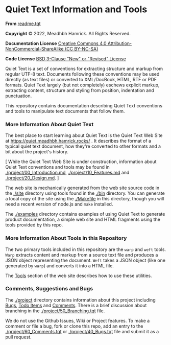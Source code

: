 <h1>Quiet Text Information and Tools</h1>

<p><strong>From</strong> <a href="./readme.tqt">readme.tqt</a></p>
<p><strong>Copyright</strong> &copy; 2022, Meadhbh Hamrick. All Rights Reserved.</p>
<p><strong>Documentation License</strong> <a href="https://spdx.org/licenses/CC-BY-NC-SA-4.0.html">Creative Commons 4.0 Attribution-NonCommercial-ShareAlike (CC BY-NC-SA)</a>
<p><strong>Code License</strong> <a href="https://spdx.org/licenses/BSD-3-Clause.html">BSD 3-Clause "New" or "Revised" License</a>

<p class="abstract">

  Quiet Text is a set of conventions for extracting structure
  and markup from regular UTF-8 text.  Documents following
  these conventions may be used directly (as text files) or
  converted to XML/DocBook, HTML, RTF or PDF formats.  Quiet
  Text largely (but not completely) eschews explicit markup,
  extracting content, structure and styling from position,
  indentation and punctuation.
      
</p>
    
<p class="abstract">

  This repository contains documentation describing Quiet Text
  conventions and tools to manipulate text documents that
  follow them.

</p>

<a name="More%20Information%20About%20Quiet%20Text"></a>
<h3>More Information About Quiet Text</h3>

<p>

  The best place to start learning about Quiet Text is the
  Quiet Text Web Site at
  <a href="https://quiet.meadhbh.hamrick.rocks/">https://quiet.meadhbh.hamrick.rocks/</a> .
  It describes the format of a typical quiet text document, how
  they're converted to other formats and a bit about the
  project's history.

</p>

<p>
  [ While the Quiet Text Web Site is under construction, information about Quiet Text conventions and tools may be found in <a href="./project/00_Introduction.md">./project/00_Introduction.md</a>, <a href="./project/10_Features.md">./project/10_Features.md</a> and <a href="./project/20_Design.md">./project/20_Design.md</a>. ]
</p>

<p>
  
  The web site is mechanically generated from the web site
  source code in the <a href="./site">./site</a> directory
  using tools found in the <a href="./bin">./bin</a> directory.
  You can generate a local copy of the site using the
  <a href="./Makefile">./Makefile</a> in this directory, though
  you will need a recent version of node.js and
  <code>make</code> installed.

</p>

<p>

  The <a href="./examples">./examples</a> directory contains
  examples of using Quiet Text to generate product
  documentation, a simple web site and HTML fragments using the
  tools provided by this repo.
       
</p>

<a name="More%20Information%20About%20Tools%20in%20this%20Repository"></a>
<h3>More Information About Tools in this Repository</h3>

<p>

  The two primary tools included in this repository are the
  <code>warp</code> and <code>weft</code> tools.
  <code>Warp</code> extracts content and markup from a source
  text file and produces a JSON object representing the
  document.  <code>Weft</code> takes a JSON object (like one
  generated by <code>warp</code>) and converts it into a HTML
  file.
          
</p>

<p>
          
  The <a href="https://quiet.meadhbh.hamrick.rocks/tools/">Tools</a>
  section of the web site describes how to use these utilities.

</p>

<a name="Comments,%20Suggestions%20and%20Bugs"></a>
<h3>Comments, Suggestions and Bugs</h3>

<p>

  The <a href="./project">./project</a> directory contains information about this project including <a href="./project/40_Bugs.tqt">Bugs</a>, <a href="./project/30_ToDos.tqt">Todo Items</a> and <a href="./project/60_Comments.tqt">Comments</a>.
  There is a brief discussion about branching in the <a href="./project/50_Branching.tqt">./project/50_Branching.tqt</a> file.
</p>

<p>

  We do not use the Github Issues, Wiki or Project features.
  To make a comment or file a bug, fork or clone this repo, add an entry to the <a href="./project/60_Comments.tqt">./project/60_Comments.tqt</a> or <a href="./project/40_Bugs.tqt">./project/40_Bugs.tqt</a> file and submit it as a pull request.
</p>
